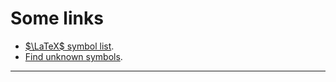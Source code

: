 # Some links
* [$\LaTeX$ symbol list](https://tug.ctan.org/info/symbols/comprehensive/symbols-a4.pdf).
* [Find unknown symbols](http://detexify.kirelabs.org/classify.html).
---
